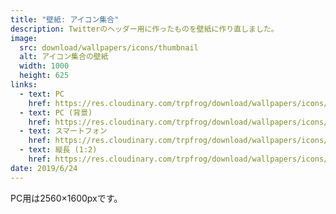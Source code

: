 ```yaml
---
title: "壁紙: アイコン集合"
description: Twitterのヘッダー用に作ったものを壁紙に作り直しました。
image: 
  src: download/wallpapers/icons/thumbnail
  alt: アイコン集合の壁紙
  width: 1000
  height: 625
links:
  - text: PC
    href: https://res.cloudinary.com/trpfrog/download/wallpapers/icons/desktop.png
  - text: PC (背景)
    href: https://res.cloudinary.com/trpfrog/download/wallpapers/icons/background.png
  - text: スマートフォン
    href: https://res.cloudinary.com/trpfrog/download/wallpapers/icons/smartphone.png
  - text: 縦長 (1:2)
    href: https://res.cloudinary.com/trpfrog/download/wallpapers/icons/iphonex.png
date: 2019/6/24
---
```


PC用は2560×1600pxです。
